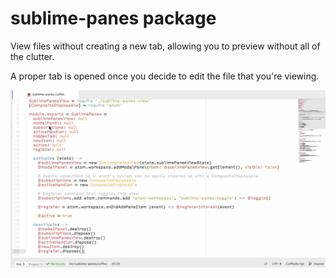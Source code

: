 # sublime-panes package

View files without creating a new tab, allowing you to preview without all of the clutter.

A proper tab is opened once you decide to edit the file that you're viewing.

![A screenshot of your package](sublime-panes.gif)
